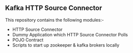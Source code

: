 ## Kafka HTTP Source Connector

This repository contains the following modules:-

* HTTP Source Connector
* Dummy Application which HTTP Source Connector Polls
* POJO Contract 
* Scripts to start up zookeeper & kafka brokers locally